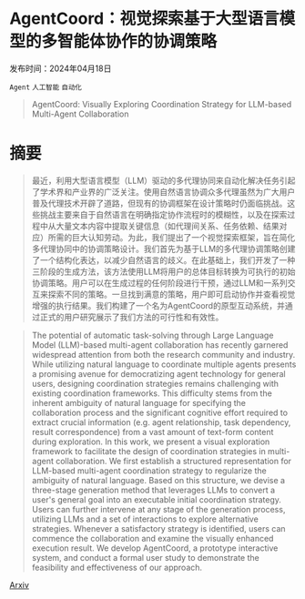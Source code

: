 # AgentCoord：视觉探索基于大型语言模型的多智能体协作的协调策略

发布时间：2024年04月18日

`Agent` `人工智能` `自动化`

> AgentCoord: Visually Exploring Coordination Strategy for LLM-based Multi-Agent Collaboration

# 摘要

> 最近，利用大型语言模型（LLM）驱动的多代理协同来自动化解决任务引起了学术界和产业界的广泛关注。使用自然语言协调众多代理虽然为广大用户普及代理技术开辟了道路，但现有的协调框架在设计策略时仍面临挑战。这些挑战主要来自于自然语言在明确指定协作流程时的模糊性，以及在探索过程中从大量文本内容中提取关键信息（如代理间关系、任务依赖、结果对应）所需的巨大认知劳动。为此，我们提出了一个视觉探索框架，旨在简化多代理协同中的协调策略设计。我们首先为基于LLM的多代理协调策略创建了一个结构化表达，以减少自然语言的歧义。在此基础上，我们开发了一种三阶段的生成方法，该方法使用LLM将用户的总体目标转换为可执行的初始协调策略。用户可以在生成过程的任何阶段进行干预，通过LLM和一系列交互来探索不同的策略。一旦找到满意的策略，用户即可启动协作并查看视觉增强的执行结果。我们构建了一个名为AgentCoord的原型互动系统，并通过正式的用户研究展示了我们方法的可行性和有效性。

> The potential of automatic task-solving through Large Language Model (LLM)-based multi-agent collaboration has recently garnered widespread attention from both the research community and industry. While utilizing natural language to coordinate multiple agents presents a promising avenue for democratizing agent technology for general users, designing coordination strategies remains challenging with existing coordination frameworks. This difficulty stems from the inherent ambiguity of natural language for specifying the collaboration process and the significant cognitive effort required to extract crucial information (e.g. agent relationship, task dependency, result correspondence) from a vast amount of text-form content during exploration. In this work, we present a visual exploration framework to facilitate the design of coordination strategies in multi-agent collaboration. We first establish a structured representation for LLM-based multi-agent coordination strategy to regularize the ambiguity of natural language. Based on this structure, we devise a three-stage generation method that leverages LLMs to convert a user's general goal into an executable initial coordination strategy. Users can further intervene at any stage of the generation process, utilizing LLMs and a set of interactions to explore alternative strategies. Whenever a satisfactory strategy is identified, users can commence the collaboration and examine the visually enhanced execution result. We develop AgentCoord, a prototype interactive system, and conduct a formal user study to demonstrate the feasibility and effectiveness of our approach.

[Arxiv](https://arxiv.org/abs/2404.11943)